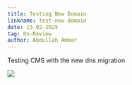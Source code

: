 ```yaml
---
title: Testing New Domain
linkname: test-new-domain
date: 13-02-2025
tag: On-Review
author: Abdullah Ammar
---
```

Testing CMS with the new dns migration

![](/img/blog/1.webp)